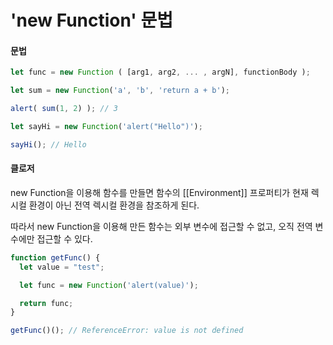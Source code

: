 # 'new Function' 문법

#### 문법

```javascript
let func = new Function ( [arg1, arg2, ... , argN], functionBody );
```

```javascript
let sum = new Function('a', 'b', 'return a + b');

alert( sum(1, 2) ); // 3

let sayHi = new Function('alert("Hello")');

sayHi(); // Hello
```

#### 클로저

new Function을 이용해 함수를 만들면 함수의 [[Environment]] 프로퍼티가 현재 렉시컬 환경이 아닌 전역 렉시컬 환경을 참조하게 된다.

따라서 new Function을 이용해 만든 함수는 외부 변수에 접근할 수 없고, 오직 전역 변수에만 접근할 수 있다.

```javascript
function getFunc() {
  let value = "test";

  let func = new Function('alert(value)');

  return func;
}

getFunc()(); // ReferenceError: value is not defined
```

